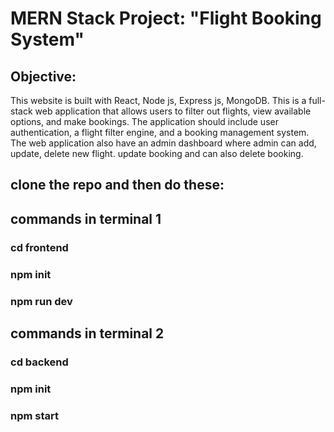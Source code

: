 # MERN Stack Project: "Flight Booking System"
## Objective:
 This website is built with React, Node js, Express js, MongoDB.  This is a full-stack web application that allows users to filter out flights, view available
 options, and make bookings. The application should include user authentication, a flight filter engine, and a booking management system. 
 The web application also have an admin dashboard where admin can add, update, delete new flight. update booking and can also delete booking. 

## clone the repo and then do these:

## commands in terminal 1
### cd frontend
### npm init
### npm run dev

## commands in terminal 2
### cd backend
### npm init
### npm start
